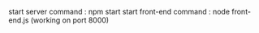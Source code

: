 start server command : npm start
start front-end command : node front-end.js  (working on port 8000)